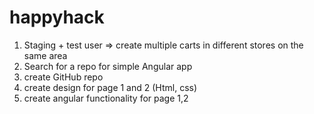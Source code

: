 # happyhack

1. Staging + test user => create multiple carts in different stores on the same area
2. Search for a repo for simple Angular app
3. create GitHub repo
4. create design for page 1 and 2 (Html, css)
5. create angular functionality for page 1,2 
